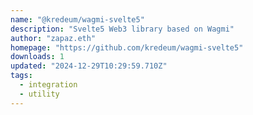 ```yaml
---
name: "@kredeum/wagmi-svelte5"
description: "Svelte5 Web3 library based on Wagmi"
author: "zapaz.eth"
homepage: "https://github.com/kredeum/wagmi-svelte5"
downloads: 1
updated: "2024-12-29T10:29:59.710Z"
tags: 
  - integration
  - utility
---
```

